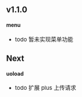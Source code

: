 <span></span>
## <span class="vux-version-name">v1.1.0</span>

#### menu
<ul><li><span style="font-size:15px;"><span class="change change-todo">todo</span>  暂未实现菜单功能</span></li></ul>

## <span class="vux-version-name">Next</span>

#### uoload
<ul><li><span style="font-size:15px;"><span class="change change-todo">todo</span>  扩展 plus 上传请求</span></li></ul>


